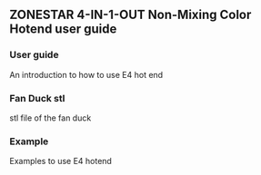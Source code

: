 ## ZONESTAR 4-IN-1-OUT Non-Mixing Color Hotend user guide
### User guide
An introduction to how to use E4 hot end

### Fan Duck stl
stl file of the fan duck

### Example
Examples to use E4 hotend
[](./example/readme.md)   
